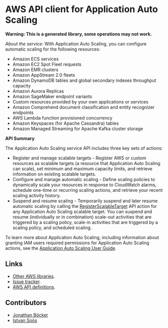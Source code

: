 # AWS API client for Application Auto Scaling

**Warning: This is a generated library, some operations may not work.**

*About the service:*
With Application Auto Scaling, you can configure automatic scaling for the
following resources:

<ul>
<li>
Amazon ECS services
</li>
<li>
Amazon EC2 Spot Fleet requests
</li>
<li>
Amazon EMR clusters
</li>
<li>
Amazon AppStream 2.0 fleets
</li>
<li>
Amazon DynamoDB tables and global secondary indexes throughput capacity
</li>
<li>
Amazon Aurora Replicas
</li>
<li>
Amazon SageMaker endpoint variants
</li>
<li>
Custom resources provided by your own applications or services
</li>
<li>
Amazon Comprehend document classification and entity recognizer endpoints
</li>
<li>
AWS Lambda function provisioned concurrency
</li>
<li>
Amazon Keyspaces (for Apache Cassandra) tables
</li>
<li>
Amazon Managed Streaming for Apache Kafka cluster storage
</li>
</ul>
<b>API Summary</b>

The Application Auto Scaling service API includes three key sets of actions:

<ul>
<li>
Register and manage scalable targets - Register AWS or custom resources as
scalable targets (a resource that Application Auto Scaling can scale), set
minimum and maximum capacity limits, and retrieve information on existing
scalable targets.
</li>
<li>
Configure and manage automatic scaling - Define scaling policies to
dynamically scale your resources in response to CloudWatch alarms, schedule
one-time or recurring scaling actions, and retrieve your recent scaling
activity history.
</li>
<li>
Suspend and resume scaling - Temporarily suspend and later resume automatic
scaling by calling the <a
href="https://docs.aws.amazon.com/autoscaling/application/APIReference/API_RegisterScalableTarget.html">RegisterScalableTarget</a>
API action for any Application Auto Scaling scalable target. You can suspend
and resume (individually or in combination) scale-out activities that are
triggered by a scaling policy, scale-in activities that are triggered by a
scaling policy, and scheduled scaling.
</li>
</ul>
To learn more about Application Auto Scaling, including information about
granting IAM users required permissions for Application Auto Scaling
actions, see the <a
href="https://docs.aws.amazon.com/autoscaling/application/userguide/what-is-application-auto-scaling.html">Application
Auto Scaling User Guide</a>.

## Links

- [Other AWS libraries](https://github.com/agilord/aws_client/tree/master/generated).
- [Issue tracker](https://github.com/agilord/aws_client/issues).
- [AWS API definitions](https://github.com/aws/aws-sdk-js/tree/master/apis).

## Contributors

- [Jonathan Böcker](https://github.com/Schwusch)
- [Istvan Soós](https://github.com/isoos)

